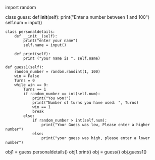 import random


class guess:
    def __init__(self):
        print("Enter a number between 1 and 100")
        self.num = input()

    class personaldetails:
        def __init__(self):
            print("enter your name")
            self.name = input()

        def print(self):
            print ("your name is ", self.name)

    def guess1(self):
        random_number = random.randint(1, 100)
        win = False
        Turns = 0
        while win == 0:
            Turns += 1
            if random_number == int(self.num):
                print("You won!")
                print("Number of turns you have used: ", Turns)
                win == 1
                break
            else:
                if random_number > int(self.num):
                    print("Your Guess was low, Please enter a higher number")
                else:
                    print("your guess was high, please enter a lower number")
obj1 = guess.personaldetails()
obj1.print()
obj = guess()
obj.guess1()

